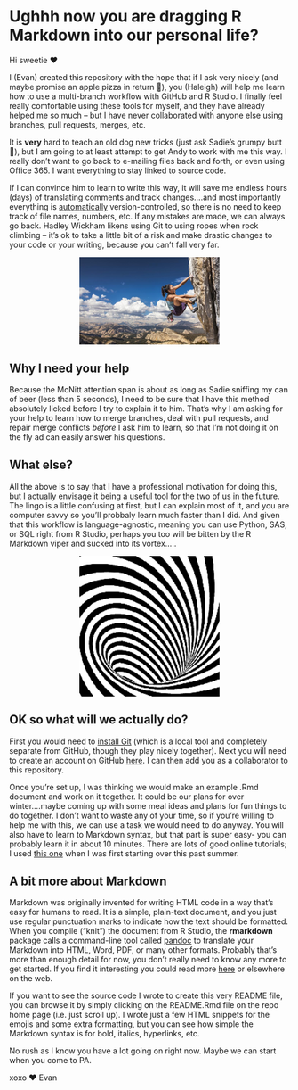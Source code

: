 Ughhh now you are dragging R Markdown into our personal life?
================

Hi sweetie ❤

I (Evan) created this repository with the hope that if I ask very nicely
(and maybe promise an apple pizza in return 🍕), you (Haleigh) will help
me learn how to use a multi-branch workflow with GitHub and R Studio. I
finally feel really comfortable using these tools for myself, and they
have already helped me so much – but I have never collaborated with
anyone else using branches, pull requests, merges, etc.

It is **very** hard to teach an old dog new tricks (just ask Sadie’s
grumpy butt 🐶), but I am going to at least attempt to get Andy to work
with me this way. I really don’t want to go back to e-mailing files back
and forth, or even using Office 365. I want everything to stay linked to
source code.

If I can convince him to learn to write this way, it will save me
endless hours (days) of translating comments and track changes….and most
importantly everything is <u>automatically</u> version-controlled, so
there is no need to keep track of file names, numbers, etc. If any
mistakes are made, we can always go back. Hadley Wickham likens using
Git to using ropes when rock climbing – it’s ok to take a little bit of
a risk and make drastic changes to your code or your writing, because
you can’t fall very far.

<img src="images/rock-climbing.jpg" width="50%" style="display: block; margin: auto;" />

## Why I need your help

Because the McNitt attention span is about as long as Sadie sniffing my
can of beer (less than 5 seconds), I need to be sure that I have this
method absolutely licked before I try to explain it to him. That’s why I
am asking for your help to learn how to merge branches, deal with pull
requests, and repair merge conflicts *before* I ask him to learn, so
that I’m not doing it on the fly ad can easily answer his questions.

## What else?

All the above is to say that I have a professional motivation for doing
this, but I actually envisage it being a useful tool for the two of us
in the future. The lingo is a little confusing at first, but I can
explain most of it, and you are computer savvy so you’ll probbaly learn
much faster than I did. And given that this workflow is
language-agnostic, meaning you can use Python, SAS, or SQL right from R
Studio, perhaps you too will be bitten by the R Markdown viper and
sucked into its vortex…..

<img src="images/animated_infinite_vortex.gif" width="50%" style="display: block; margin: auto;" />

## OK so what will we actually do?

First you would need to [install
Git](https://git-scm.com/book/en/v2/Getting-Started-Installing-Git/)
(which is a local tool and completely separate from GitHub, though they
play nicely together). Next you will need to create an account on GitHub
[here](https://github.com/join). I can then add you as a collaborator to
this repository.

Once you’re set up, I was thinking we would make an example .Rmd
document and work on it together. It could be our plans for over
winter….maybe coming up with some meal ideas and plans for fun things to
do together. I don’t want to waste any of your time, so if you’re
willing to help me with this, we can use a task we would need to do
anyway. You will also have to learn to Markdown syntax, but that part is
super easy- you can probably learn it in about 10 minutes. There are
lots of good online tutorials; I used [this
one](https://www.markdowntutorial.com/) when I was first starting over
this past summer.

## A bit more about Markdown

Markdown was originally invented for writing HTML code in a way that’s
easy for humans to read. It is a simple, plain-text document, and you
just use regular punctuation marks to indicate how the text should be
formatted. When you compile (“knit”) the document from R Studio, the
**rmarkdown** package calls a command-line tool called
[pandoc](https://pandoc.org/) to translate your Markdown into HTML,
Word, PDF, or many other formats. Probably that’s more than enough
detail for now, you don’t really need to know any more to get started.
If you find it interesting you could read more
[here](https://rmarkdown.rstudio.com/lesson-2.html) or elsewhere on the
web.

If you want to see the source code I wrote to create this very README
file, you can browse it by simply clicking on the README.Rmd file on the
repo home page (i.e. just scroll up). I wrote just a few HTML snippets
for the emojis and some extra formatting, but you can see how simple the
Markdown syntax is for bold, italics, hyperlinks, etc.

No rush as I know you have a lot going on right now. Maybe we can start
when you come to PA.

xoxo ❤ Evan
